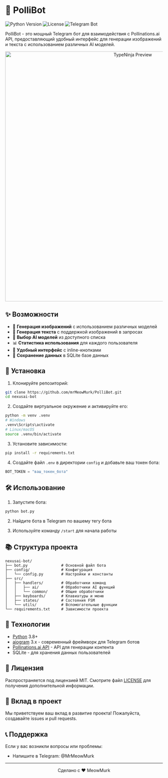 # 🤖 PolliBot

![Python Version](https://img.shields.io/badge/python-3.13-blue.svg)
![License](https://img.shields.io/badge/license-MIT-green.svg)
![Telegram Bot](https://img.shields.io/badge/telegram-bot-blue.svg)

PolliBot - это мощный Telegram бот для взаимодействия с Pollinations.ai API, предоставляющий удобный интерфейс для генерации изображений и текста с использованием различных AI моделей.

<div align="center">
  <img src="preview.gif" alt="TypeNinja Preview" width="800"/>
</div>

## ✨ Возможности

- 🎨 **Генерация изображений** с использованием различных моделей
- 📝 **Генерация текста** с поддержкой изображений в запросах
- 🔄 **Выбор AI моделей** из доступного списка
- 📊 **Статистика использования** для каждого пользователя
- 🎯 **Удобный интерфейс** с inline-кнопками
- 💾 **Сохранение данных** в SQLite базе данных

## 🚀 Установка

1. Клонируйте репозиторий:
```bash
git clone https://github.com/mrMeowMurk/PolliBot.git
cd nexusai-bot
```

2. Создайте виртуальное окружение и активируйте его:
```bash
python -m venv .venv
# Windows
.venv\Scripts\activate
# Linux/macOS
source .venv/bin/activate
```

3. Установите зависимости:
```bash
pip install -r requirements.txt
```

4. Создайте файл `.env` в директории `config` и добавьте ваш токен бота:
```python
BOT_TOKEN = "ваш_токен_бота"
```

## 🛠 Использование

1. Запустите бота:
```bash
python bot.py
```

2. Найдите бота в Telegram по вашему тегу бота

3. Используйте команду `/start` для начала работы

## 📚 Структура проекта

```
nexusai-bot/
├── bot.py               # Основной файл бота
├── config/              # Конфигурация
│   └── config.py        # Настройки и константы
├── src/
│   ├── handlers/        # Обработчики команд
│   │   ├── ai/          # Обработчики AI функций
│   │   └── common/      # Общие обработчики
│   ├── keyboards/       # Клавиатуры и меню
│   ├── states/          # Состояния FSM
│   └── utils/           # Вспомогательные функции
└── requirements.txt     # Зависимости проекта
```

## 🔧 Технологии

- [Python](https://www.python.org/) 3.8+
- [aiogram](https://docs.aiogram.dev/) 3.x - современный фреймворк для Telegram ботов
- [Pollinations.ai API](https://pollinations.ai/) - API для генерации контента
- SQLite - для хранения данных пользователей

## 📝 Лицензия

Распространяется под лицензией MIT. Смотрите файл [LICENSE](LICENSE) для получения дополнительной информации.

## 🤝 Вклад в проект

Мы приветствуем ваш вклад в развитие проекта! Пожалуйста, создавайте issues и pull requests. 

## 📞 Поддержка

Если у вас возникли вопросы или проблемы:
- Напишите в Telegram: @MrMeowMurk

---

<div align="center">
Сделано с ❤️ MeowMurk
</div>
